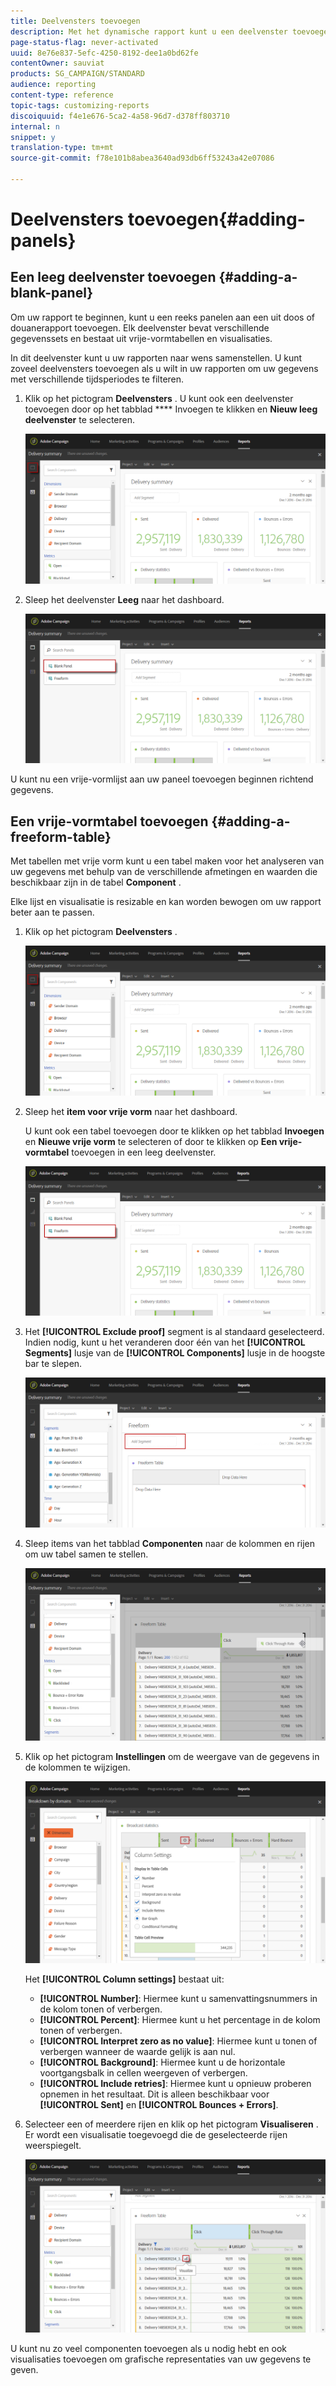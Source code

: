 ```yaml
---
title: Deelvensters toevoegen
description: Met het dynamische rapport kunt u een deelvenster toevoegen om de gegevens beter te filteren op basis van de gekozen tijdsperiode.
page-status-flag: never-activated
uuid: 8e76e837-5efc-4250-8192-dee1a0bd62fe
contentOwner: sauviat
products: SG_CAMPAIGN/STANDARD
audience: reporting
content-type: reference
topic-tags: customizing-reports
discoiquuid: f4e1e676-5ca2-4a58-96d7-d378ff803710
internal: n
snippet: y
translation-type: tm+mt
source-git-commit: f78e101b8abea3640ad93db6ff53243a42e07086

---
```



# Deelvensters toevoegen{#adding-panels}

## Een leeg deelvenster toevoegen {#adding-a-blank-panel}

Om uw rapport te beginnen, kunt u een reeks panelen aan een uit doos of douanerapport toevoegen. Elk deelvenster bevat verschillende gegevenssets en bestaat uit vrije-vormtabellen en visualisaties.

In dit deelvenster kunt u uw rapporten naar wens samenstellen. U kunt zoveel deelvensters toevoegen als u wilt in uw rapporten om uw gegevens met verschillende tijdsperiodes te filteren.

1. Klik op het pictogram **Deelvensters** . U kunt ook een deelvenster toevoegen door op het tabblad **** Invoegen te klikken en **Nieuw leeg deelvenster** te selecteren.

   ![](assets/dynamic_report_panel_1.png)

1. Sleep het deelvenster **Leeg** naar het dashboard.

   ![](assets/dynamic_report_panel.png)

U kunt nu een vrije-vormlijst aan uw paneel toevoegen beginnen richtend gegevens.

## Een vrije-vormtabel toevoegen {#adding-a-freeform-table}

Met tabellen met vrije vorm kunt u een tabel maken voor het analyseren van uw gegevens met behulp van de verschillende afmetingen en waarden die beschikbaar zijn in de tabel **Component** .

Elke lijst en visualisatie is resizable en kan worden bewogen om uw rapport beter aan te passen.

1. Klik op het pictogram **Deelvensters** .

   ![](assets/dynamic_report_panel_1.png)

1. Sleep het **item voor vrije vorm** naar het dashboard.

   U kunt ook een tabel toevoegen door te klikken op het tabblad **Invoegen** en **Nieuwe vrije vorm** te selecteren of door te klikken op **Een vrije-vormtabel** toevoegen in een leeg deelvenster.

   ![](assets/dynamic_report_panel_2.png)

1. Het **[!UICONTROL Exclude proof]** segment is al standaard geselecteerd. Indien nodig, kunt u het veranderen door één van het **[!UICONTROL Segments]** lusje van de **[!UICONTROL Components]** lusje in de hoogste bar te slepen.

   ![](assets/dynamic_report_panel_3.png)

1. Sleep items van het tabblad **Componenten** naar de kolommen en rijen om uw tabel samen te stellen.

   ![](assets/dynamic_report_freeform_3.png)

1. Klik op het pictogram **Instellingen** om de weergave van de gegevens in de kolommen te wijzigen.

   ![](assets/dynamic_report_freeform_4.png)

   Het **[!UICONTROL Column settings]** bestaat uit:

   * **[!UICONTROL Number]**: Hiermee kunt u samenvattingsnummers in de kolom tonen of verbergen.
   * **[!UICONTROL Percent]**: Hiermee kunt u het percentage in de kolom tonen of verbergen.
   * **[!UICONTROL Interpret zero as no value]**: Hiermee kunt u tonen of verbergen wanneer de waarde gelijk is aan nul.
   * **[!UICONTROL Background]**: Hiermee kunt u de horizontale voortgangsbalk in cellen weergeven of verbergen.
   * **[!UICONTROL Include retries]**: Hiermee kunt u opnieuw proberen opnemen in het resultaat. Dit is alleen beschikbaar voor **[!UICONTROL Sent]** en **[!UICONTROL Bounces + Errors]**.

1. Selecteer een of meerdere rijen en klik op het pictogram **Visualiseren** . Er wordt een visualisatie toegevoegd die de geselecteerde rijen weerspiegelt.

   ![](assets/dynamic_report_freeform_5.png)

U kunt nu zo veel componenten toevoegen als u nodig hebt en ook visualisaties toevoegen om grafische representaties van uw gegevens te geven.
